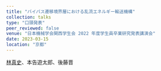 ```yaml
---
title: "バイパス遷移境界層における乱流エネルギー輸送機構"
collection: talks
type: "口頭発表"
peer_reviewed: false
venue: "日本機械学会関西学生会 2022 年度学生員卒業研究発表講演会"
date: 2023-03-15
location: "京都"
---
```


<u>林真史</u>、本告遊太郎、後藤晋